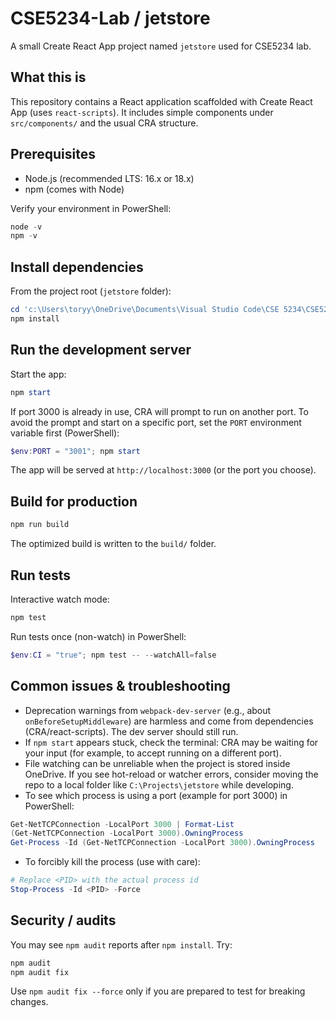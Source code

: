 # CSE5234-Lab / jetstore

A small Create React App project named `jetstore` used for CSE5234 lab.

## What this is

This repository contains a React application scaffolded with Create React App (uses `react-scripts`). It includes simple components under `src/components/` and the usual CRA structure.

## Prerequisites

- Node.js (recommended LTS: 16.x or 18.x)
- npm (comes with Node)

Verify your environment in PowerShell:

```powershell
node -v
npm -v
```

## Install dependencies

From the project root (`jetstore` folder):

```powershell
cd 'c:\Users\toryy\OneDrive\Documents\Visual Studio Code\CSE 5234\CSE5234-Lab\jetstore'
npm install
```

## Run the development server

Start the app:

```powershell
npm start
```

If port 3000 is already in use, CRA will prompt to run on another port. To avoid the prompt and start on a specific port, set the `PORT` environment variable first (PowerShell):

```powershell
$env:PORT = "3001"; npm start
```

The app will be served at `http://localhost:3000` (or the port you choose).

## Build for production

```powershell
npm run build
```

The optimized build is written to the `build/` folder.

## Run tests

Interactive watch mode:

```powershell
npm test
```

Run tests once (non-watch) in PowerShell:

```powershell
$env:CI = "true"; npm test -- --watchAll=false
```

## Common issues & troubleshooting

- Deprecation warnings from `webpack-dev-server` (e.g., about `onBeforeSetupMiddleware`) are harmless and come from dependencies (CRA/react-scripts). The dev server should still run.
- If `npm start` appears stuck, check the terminal: CRA may be waiting for your input (for example, to accept running on a different port).
- File watching can be unreliable when the project is stored inside OneDrive. If you see hot-reload or watcher errors, consider moving the repo to a local folder like `C:\Projects\jetstore` while developing.
- To see which process is using a port (example for port 3000) in PowerShell:

```powershell
Get-NetTCPConnection -LocalPort 3000 | Format-List
(Get-NetTCPConnection -LocalPort 3000).OwningProcess
Get-Process -Id (Get-NetTCPConnection -LocalPort 3000).OwningProcess
```

- To forcibly kill the process (use with care):

```powershell
# Replace <PID> with the actual process id
Stop-Process -Id <PID> -Force
```

## Security / audits

You may see `npm audit` reports after `npm install`. Try:

```powershell
npm audit
npm audit fix
```

Use `npm audit fix --force` only if you are prepared to test for breaking changes.

